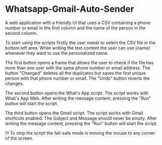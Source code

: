 # Whatsapp-Gmail-Auto-Sender
A web application with a friendly UI that uses a CSV containing a phone number or email in the first column and the name of the person in the second column.

To start using the scripts firstly the user needs to select the CSV file in the bottom left area.
While writing the text content the user can use {name} whenever they want to use the personalized name.

The first button opens a frame that allows the user to check if the file has more than one user with the same phone number or email address.
The button "Changed" deletes all the duplicates but saves the first unique person with that phone number or email.
The "Undo" button reverts the changes.

The second button opens the What's App script.
The script works with What's App Web. 
After writing the message content, pressing the "Run" button will start the script.

The third button opens the Gmail script.
The script works with Gmail shortcuts enabled. 
The Subject and Message should never be empty. 
After writing the message content, pressing the "Run" button will start the script.


!!! To stop the script the fail-safe mode is moving the mouse to any corner of the screen.
